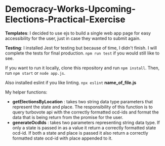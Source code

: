 # Democracy-Works-Upcoming-Elections-Practical-Exercise

**Templates**: I decided to use ejs to build a single web app page for easy accessibility for the user, just in case they wanted to submit again.

**Testing**: I installed Jest for testing but because of time, I didn't finish. I will complete the tests for final production. ``npm run test`` if you would still like to see.

If you want to run it locally, clone this repository and run ``npm install``. Then, run ``npm start`` or ``node app.js``.

Also installed eslint if you like linting. ``npx eslint`` __name_of_file.js__

My helper functions:
  
  + **getElectionsByLocation** : takes two string data type parameters that represent the state and place. The responsibility of this function is to query turbovote api with the correctly formatted ocd-ids and format the data that is being return from the promise for the user.
  + **generateOcdIds** : takes two parameters representing string data type. If only a state is passed in as a value it return a correctly formatted state ocd-id. If both a state and place is passed it also return a correctly formatted state ocd-id with place appended to it.

